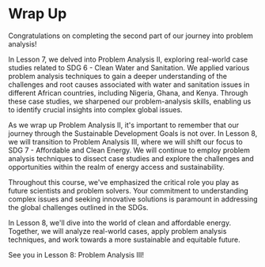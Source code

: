 # Wrap Up

Congratulations on completing the second part of our journey into problem analysis!

In Lesson 7, we delved into Problem Analysis II, exploring real-world case studies related to SDG 6 - Clean Water and Sanitation. We applied various problem analysis techniques to gain a deeper understanding of the challenges and root causes associated with water and sanitation issues in different African countries, including Nigeria, Ghana, and Kenya. Through these case studies, we sharpened our problem-analysis skills, enabling us to identify crucial insights into complex global issues.

As we wrap up Problem Analysis II, it's important to remember that our journey through the Sustainable Development Goals is not over. In Lesson 8, we will transition to Problem Analysis III, where we will shift our focus to SDG 7 - Affordable and Clean Energy. We will continue to employ problem analysis techniques to dissect case studies and explore the challenges and opportunities within the realm of energy access and sustainability.

Throughout this course, we've emphasized the critical role you play as future scientists and problem solvers. Your commitment to understanding complex issues and seeking innovative solutions is paramount in addressing the global challenges outlined in the SDGs.

In Lesson 8, we'll dive into the world of clean and affordable energy. Together, we will analyze real-world cases, apply problem analysis techniques, and work towards a more sustainable and equitable future.

See you in Lesson 8: Problem Analysis III!
